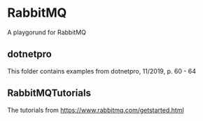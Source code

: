 # RabbitMQ
A playgorund for RabbitMQ

## dotnetpro
This folder contains examples from dotnetpro, 11/2019, p. 60 - 64

## RabbitMQTutorials
The tutorials from https://www.rabbitmq.com/getstarted.html